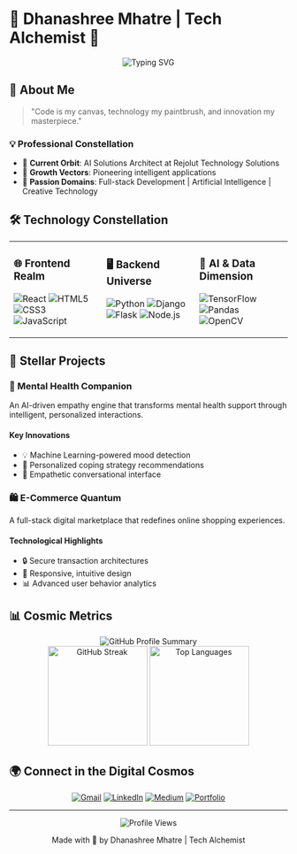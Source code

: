 # 🌟 Dhanashree Mhatre | Tech Alchemist 🚀

<div align="center">
  <img src="https://readme-typing-svg.herokuapp.com?font=Fira+Code&weight=600&size=30&duration=3000&pause=500&color=6F40E3&center=true&width=800&lines=Full-Stack+Developer+%7C+AI+Innovator+%7C+Tech+Dreamer" alt="Typing SVG" />
</div>

## 🌈 About Me

> "Code is my canvas, technology my paintbrush, and innovation my masterpiece."

### 💡 Professional Constellation

- 🔬 **Current Orbit**: AI Solutions Architect at Rejolut Technology Solutions
- 🌱 **Growth Vectors**: Pioneering intelligent applications
- 🧠 **Passion Domains**: Full-stack Development | Artificial Intelligence | Creative Technology

## 🛠️ Technology Constellation

<div align="center">
  <table>
    <tr>
      <td valign="top" width="33%">
        
### 🌐 Frontend Realm
![React](https://img.shields.io/badge/React-61DAFB?style=for-the-badge&logo=react&logoColor=black)
![HTML5](https://img.shields.io/badge/HTML5-E34F26?style=for-the-badge&logo=html5&logoColor=white)
![CSS3](https://img.shields.io/badge/CSS3-1572B6?style=for-the-badge&logo=css3&logoColor=white)
![JavaScript](https://img.shields.io/badge/JavaScript-F7DF1E?style=for-the-badge&logo=javascript&logoColor=black)

  </td>
      <td valign="top" width="33%">
        
### 🖥️ Backend Universe
![Python](https://img.shields.io/badge/Python-3776AB?style=for-the-badge&logo=python&logoColor=white)
![Django](https://img.shields.io/badge/Django-092E20?style=for-the-badge&logo=django&logoColor=white)
![Flask](https://img.shields.io/badge/Flask-000000?style=for-the-badge&logo=flask&logoColor=white)
![Node.js](https://img.shields.io/badge/Node.js-339933?style=for-the-badge&logo=nodedotjs&logoColor=white)

  </td>
      <td valign="top" width="33%">
        
### 🧠 AI & Data Dimension
![TensorFlow](https://img.shields.io/badge/TensorFlow-FF6F00?style=for-the-badge&logo=tensorflow&logoColor=white)
![Pandas](https://img.shields.io/badge/Pandas-150458?style=for-the-badge&logo=pandas&logoColor=white)
![OpenCV](https://img.shields.io/badge/OpenCV-5C3EE8?style=for-the-badge&logo=opencv&logoColor=white)

  </td>
    </tr>
  </table>
</div>

## 🚀 Stellar Projects

### 🤖 Mental Health Companion
An AI-driven empathy engine that transforms mental health support through intelligent, personalized interactions.

#### Key Innovations
- 💡 Machine Learning-powered mood detection
- 🧘 Personalized coping strategy recommendations
- 🤝 Empathetic conversational interface

### 🛍️ E-Commerce Quantum
A full-stack digital marketplace that redefines online shopping experiences.

#### Technological Highlights
- 🔒 Secure transaction architectures
- 🎨 Responsive, intuitive design
- 📊 Advanced user behavior analytics

## 📊 Cosmic Metrics

<div align="center">
  <img src="http://github-profile-summary-cards.vercel.app/api/cards/profile-details?username=dhanashreemhatre&theme=dracula" alt="GitHub Profile Summary" />
  
  <div>
    <img height="180em" src="https://github-readme-streak-stats.herokuapp.com/?user=dhanashreemhatre&theme=dracula" alt="GitHub Streak" />
    <img height="180em" src="https://github-readme-stats.vercel.app/api/top-langs/?username=dhanashreemhatre&layout=compact&theme=dracula" alt="Top Languages" />
  </div>
</div>

## 🌍 Connect in the Digital Cosmos

<div align="center">
  
[![Gmail](https://img.shields.io/badge/Gmail-D14836?style=for-the-badge&logo=gmail&logoColor=white)](mailto:dhanashreemhatrewebdeveloper@gmail.com)
[![LinkedIn](https://img.shields.io/badge/LinkedIn-0077B5?style=for-the-badge&logo=linkedin&logoColor=white)](#)
[![Medium](https://img.shields.io/badge/Medium-12100E?style=for-the-badge&logo=medium&logoColor=white)](https://medium.com/@mhatredhanashree682)
[![Portfolio](https://img.shields.io/badge/Portfolio-000000?style=for-the-badge&logo=about.me&logoColor=white)](https://dhanashreemhatre.github.io/dhanashree-s-portfolio/)

</div>

---

<div align="center">
  <img src="https://komarev.com/ghpvc/?username=dhanashreemhatre&color=blueviolet" alt="Profile Views" />
  
  Made with 💜 by Dhanashree Mhatre | Tech Alchemist
</div>
